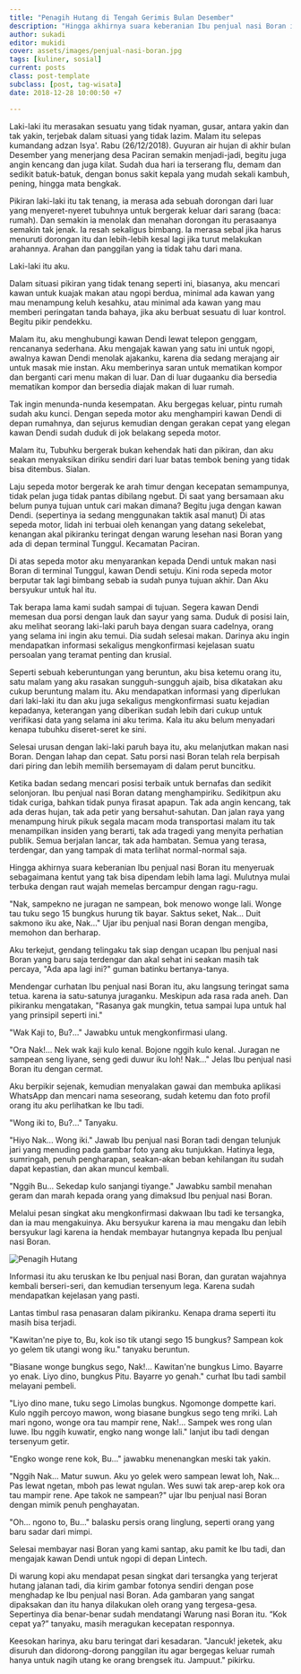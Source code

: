 ```yaml
---
title: "Penagih Hutang di Tengah Gerimis Bulan Desember"
description: "Hingga akhirnya suara keberanian Ibu penjual nasi Boran itu menyeruak dan seperti kentut tak bisa dipendam lebih lama lagi."
author: sukadi
editor: mukidi
cover: assets/images/penjual-nasi-boran.jpg
tags: [kuliner, sosial]
current: posts
class: post-template
subclass: [post, tag-wisata]
date: 2018-12-28 10:00:50 +7

---
```

Laki-laki itu merasakan sesuatu yang tidak nyaman, gusar, antara yakin dan tak yakin, terjebak dalam situasi yang tidak lazim. Malam itu selepas kumandang adzan Isya'. Rabu (26/12/2018). Guyuran air hujan di akhir bulan Desember yang menerjang desa Paciran semakin menjadi-jadi, begitu juga angin kencang dan juga kilat. Sudah dua hari ia terserang flu, demam dan sedikit batuk-batuk, dengan bonus sakit kepala yang mudah sekali kambuh, pening, hingga mata bengkak.

Pikiran laki-laki itu tak tenang, ia merasa ada sebuah dorongan dari luar yang menyeret-nyeret tubuhnya untuk bergerak keluar dari sarang (baca: rumah). Dan semakin ia menolak dan menahan dorongan itu perasaanya semakin tak jenak. Ia resah sekaligus bimbang. Ia merasa sebal jika harus menuruti dorongan itu dan lebih-lebih kesal lagi jika turut melakukan arahannya. Arahan dan panggilan yang ia tidak tahu dari mana.

Laki-laki itu aku.

Dalam situasi pikiran yang tidak tenang seperti ini, biasanya, aku mencari kawan untuk kuajak makan atau ngopi berdua, minimal ada kawan yang mau menampung keluh kesahku, atau minimal ada kawan yang mau memberi peringatan tanda bahaya, jika aku berbuat sesuatu di luar kontrol. Begitu pikir pendekku.

Malam itu, aku menghubungi kawan Dendi lewat telepon genggam, rencananya sederhana. Aku mengajak kawan yang satu ini untuk ngopi, awalnya kawan Dendi menolak ajakanku, karena dia sedang merajang air untuk masak mie instan. Aku memberinya saran untuk mematikan kompor dan berganti cari menu makan di luar. Dan di luar dugaanku dia bersedia mematikan kompor dan bersedia diajak makan di luar rumah.

Tak ingin menunda-nunda kesempatan. Aku bergegas keluar, pintu rumah sudah aku kunci. Dengan sepeda motor aku menghampiri kawan Dendi di depan rumahnya, dan sejurus kemudian dengan gerakan cepat yang elegan kawan Dendi sudah duduk di jok belakang sepeda motor.

Malam itu, Tubuhku bergerak bukan kehendak hati dan pikiran, dan aku seakan menyaksikan diriku sendiri dari luar batas tembok bening yang tidak bisa ditembus. Sialan.

Laju sepeda motor bergerak ke arah timur dengan kecepatan semampunya, tidak pelan juga tidak pantas dibilang ngebut. Di saat yang bersamaan aku belum punya tujuan untuk cari makan dimana? Begitu juga dengan kawan Dendi. (sepertinya ia sedang menggunakan taktik asal manut) Di atas sepeda motor, lidah ini terbuai oleh kenangan yang datang sekelebat, kenangan akal pikiranku teringat dengan warung lesehan nasi Boran yang ada di depan terminal Tunggul. Kecamatan Paciran.

Di atas sepeda motor aku menyarankan kepada Dendi untuk makan nasi Boran di terminal Tunggul, kawan Dendi setuju. Kini roda sepeda motor berputar tak lagi bimbang sebab ia sudah punya tujuan akhir. Dan Aku bersyukur untuk hal itu.

Tak berapa lama kami sudah sampai di tujuan. Segera kawan Dendi memesan dua porsi dengan lauk dan sayur yang sama. Duduk di posisi lain, aku melihat seorang laki-laki paruh baya dengan suara cadelnya, orang yang selama ini ingin aku temui. Dia sudah selesai makan. Darinya aku ingin mendapatkan informasi sekaligus mengkonfirmasi kejelasan suatu persoalan yang teramat penting dan krusial.

Seperti sebuah keberuntungan yang beruntun, aku bisa ketemu orang itu, satu malam yang aku rasakan sungguh-sungguh ajaib, bisa dikatakan aku cukup beruntung malam itu. Aku mendapatkan informasi yang diperlukan dari laki-laki itu dan aku juga sekaligus mengkonfirmasi suatu kejadian kepadanya, keterangan yang diberikan sudah lebih dari cukup untuk verifikasi data yang selama ini aku terima. Kala itu aku belum menyadari kenapa tubuhku diseret-seret ke sini.

Selesai urusan dengan laki-laki paruh baya itu, aku melanjutkan makan nasi Boran. Dengan lahap dan cepat. Satu porsi nasi Boran telah rela berpisah dari piring dan lebih memilih bersemayam di dalam perut buncitku.

Ketika badan sedang mencari posisi terbaik untuk bernafas dan sedikit selonjoran. Ibu penjual nasi Boran datang menghampiriku. Sedikitpun aku tidak curiga, bahkan tidak punya firasat apapun. Tak ada angin kencang, tak ada deras hujan, tak ada petir yang bersahut-sahutan. Dan jalan raya yang menampung hiruk pikuk segala macam moda transportasi malam itu tak menampilkan insiden yang berarti, tak ada tragedi yang menyita perhatian publik. Semua berjalan lancar, tak ada hambatan. Semua yang terasa, terdengar, dan yang tampak di mata terlihat normal-normal saja.

Hingga akhirnya suara keberanian Ibu penjual nasi Boran itu menyeruak sebagaimana kentut yang tak bisa dipendam lebih lama lagi. Mulutnya mulai terbuka dengan raut wajah memelas bercampur dengan ragu-ragu.

"Nak, sampekno ne juragan ne sampean, bok menowo wonge lali. Wonge tau tuku sego 15 bungkus hurung tik bayar. Saktus seket, Nak... Duit sakmono iku ake, Nak..." Ujar ibu penjual nasi Boran dengan mengiba, memohon dan berharap.

Aku terkejut, gendang telingaku tak siap dengan ucapan Ibu penjual nasi Boran yang baru saja terdengar dan akal sehat ini seakan masih tak percaya, "Ada apa lagi ini?" guman batinku bertanya-tanya.

Mendengar curhatan Ibu penjual nasi Boran itu, aku langsung teringat sama tetua. karena ia satu-satunya juraganku. Meskipun ada rasa rada aneh. Dan pikiranku mengatakan, "Rasanya gak mungkin, tetua sampai lupa untuk hal yang prinsipil seperti ini."

"Wak Kaji to, Bu?..." Jawabku untuk mengkonfirmasi ulang.

"Ora Nak!... Nek wak kaji kulo kenal. Bojone nggih kulo kenal. Juragan ne sampean seng liyane, seng gedi duwur iku loh! Nak..." Jelas Ibu penjual nasi Boran itu dengan cermat.

Aku berpikir sejenak, kemudian menyalakan gawai dan membuka aplikasi WhatsApp dan mencari nama seseorang, sudah ketemu dan foto profil orang itu aku perlihatkan ke Ibu tadi.

"Wong iki to, Bu?..." Tanyaku.

"Hiyo Nak... Wong iki." Jawab Ibu penjual nasi Boran tadi dengan telunjuk jari yang menuding pada gambar foto yang aku tunjukkan. Hatinya lega, sumringah, penuh pengharapan, seakan-akan beban kehilangan itu sudah dapat kepastian, dan akan muncul kembali.

"Nggih Bu... Sekedap kulo sanjangi tiyange." Jawabku sambil menahan geram dan marah kepada orang yang dimaksud Ibu penjual nasi Boran.

Melalui pesan singkat aku mengkonfirmasi dakwaan Ibu tadi ke tersangka, dan ia mau mengakuinya. Aku bersyukur karena ia mau mengaku dan lebih bersyukur lagi karena ia hendak membayar hutangnya kepada Ibu penjual nasi Boran.

![Penagih Hutang](https://www.paciran.com/assets/images/chat-whatsapp-penagih-hutang.jpg)

Informasi itu aku teruskan ke Ibu penjual nasi Boran, dan guratan wajahnya kembali berseri-seri, dan kemudian tersenyum lega. Karena sudah mendapatkan kejelasan yang pasti.

Lantas timbul rasa penasaran dalam pikiranku. Kenapa drama seperti itu masih bisa terjadi. 

"Kawitan'ne piye to, Bu, kok iso tik utangi sego 15 bungkus? Sampean kok yo gelem tik utangi wong iku." tanyaku beruntun.

"Biasane wonge bungkus sego, Nak!... Kawitan'ne bungkus Limo. Bayarre yo enak. Liyo dino, bungkus Pitu. Bayarre yo genah." curhat Ibu tadi sambil melayani pembeli.

"Liyo dino mane, tuku sego Limolas bungkus. Ngomonge dompette kari. Kulo nggih percoyo mawon, wong biasane bungkus sego teng mriki. Lah mari ngono, wonge ora tau mampir rene, Nak!... Sampek wes rong ulan luwe. Ibu nggih kuwatir, engko nang wonge lali." lanjut ibu tadi dengan tersenyum getir.

"Engko wonge rene kok, Bu..." jawabku menenangkan meski tak yakin.

"Nggih Nak... Matur suwun. Aku yo gelek wero sampean lewat loh, Nak... Pas lewat ngetan, mboh pas lewat ngulan. Wes suwi tak arep-arep kok ora tau mampir rene. Ape takok ne sampean?" ujar Ibu penjual nasi Boran dengan mimik penuh penghayatan.

"Oh... ngono to, Bu..." balasku persis orang linglung, seperti orang yang baru sadar dari mimpi.

Selesai membayar nasi Boran yang kami santap, aku pamit ke Ibu tadi, dan mengajak kawan Dendi untuk ngopi di depan Lintech.

Di warung kopi aku mendapat pesan singkat dari tersangka yang terjerat hutang jalanan tadi, dia kirim gambar fotonya sendiri dengan pose menghadap ke Ibu penjual nasi Boran. Ada gambaran yang sangat dipaksakan dan itu hanya dilakukan oleh orang yang tergesa-gesa. Sepertinya dia benar-benar sudah mendatangi Warung nasi Boran itu. “Kok cepat ya?” tanyaku, masih meragukan kecepatan responnya.

Keesokan harinya, aku baru teringat dari kesadaran. "Jancuk! jeketek, aku disuruh dan didorong-dorong panggilan itu agar bergegas keluar rumah hanya untuk nagih utang ke orang brengsek itu. Jampuut." pikirku.
